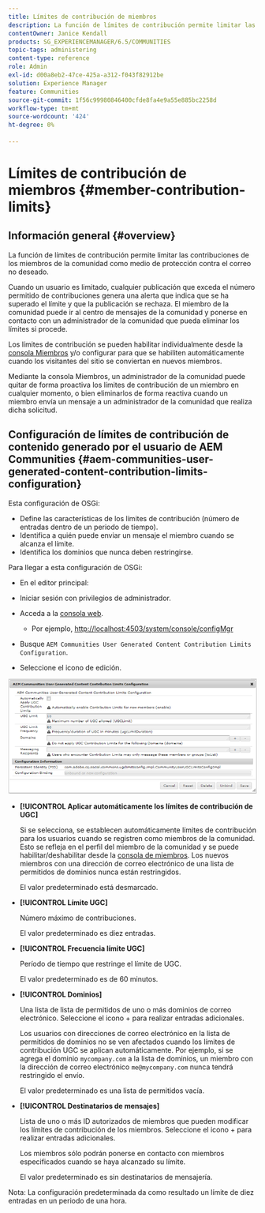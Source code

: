 ```yaml
---
title: Límites de contribución de miembros
description: La función de límites de contribución permite limitar las contribuciones para protegerlas contra el correo no deseado
contentOwner: Janice Kendall
products: SG_EXPERIENCEMANAGER/6.5/COMMUNITIES
topic-tags: administering
content-type: reference
role: Admin
exl-id: d00a8eb2-47ce-425a-a312-f043f82912be
solution: Experience Manager
feature: Communities
source-git-commit: 1f56c99980846400cfde8fa4e9a55e885bc2258d
workflow-type: tm+mt
source-wordcount: '424'
ht-degree: 0%

---
```


# Límites de contribución de miembros {#member-contribution-limits}

## Información general {#overview}

La función de límites de contribución permite limitar las contribuciones de los miembros de la comunidad como medio de protección contra el correo no deseado.

Cuando un usuario es limitado, cualquier publicación que exceda el número permitido de contribuciones genera una alerta que indica que se ha superado el límite y que la publicación se rechaza. El miembro de la comunidad puede ir al centro de mensajes de la comunidad y ponerse en contacto con un administrador de la comunidad que pueda eliminar los límites si procede.

Los límites de contribución se pueden habilitar individualmente desde la [consola Miembros](members.md) y/o configurar para que se habiliten automáticamente cuando los visitantes del sitio se conviertan en nuevos miembros.

Mediante la consola Miembros, un administrador de la comunidad puede quitar de forma proactiva los límites de contribución de un miembro en cualquier momento, o bien eliminarlos de forma reactiva cuando un miembro envía un mensaje a un administrador de la comunidad que realiza dicha solicitud.

## Configuración de límites de contribución de contenido generado por el usuario de AEM Communities {#aem-communities-user-generated-content-contribution-limits-configuration}

Esta configuración de OSGi:

* Define las características de los límites de contribución (número de entradas dentro de un periodo de tiempo).
* Identifica a quién puede enviar un mensaje el miembro cuando se alcanza el límite.
* Identifica los dominios que nunca deben restringirse.

Para llegar a esta configuración de OSGi:

* En el editor principal:
* Iniciar sesión con privilegios de administrador.
* Acceda a la [consola web](../../help/sites-deploying/configuring-osgi.md).

   * Por ejemplo, [http://localhost:4503/system/console/configMgr](http://localhost:4503/system/console/configMgr)

* Busque `AEM Communities User Generated Content Contribution Limits Configuration`.
* Seleccione el icono de edición.

![configurar-límites](assets/configure-limits.png)

* **[!UICONTROL Aplicar automáticamente los límites de contribución de UGC]**

  Si se selecciona, se establecen automáticamente límites de contribución para los usuarios cuando se registren como miembros de la comunidad. Esto se refleja en el perfil del miembro de la comunidad y se puede habilitar/deshabilitar desde la [consola de miembros](members.md). Los nuevos miembros con una dirección de correo electrónico de una lista de permitidos de dominios nunca están restringidos.

  El valor predeterminado está desmarcado.

* **[!UICONTROL Límite UGC]**

  Número máximo de contribuciones.

  El valor predeterminado es diez entradas.

* **[!UICONTROL Frecuencia límite UGC]**

  Período de tiempo que restringe el límite de UGC.

  El valor predeterminado es de 60 minutos.

* **[!UICONTROL Dominios]**

  Una lista de lista de permitidos de uno o más dominios de correo electrónico. Seleccione el icono + para realizar entradas adicionales.

  Los usuarios con direcciones de correo electrónico en la lista de permitidos de dominios no se ven afectados cuando los límites de contribución UGC se aplican automáticamente. Por ejemplo, si se agrega el dominio `mycompany.com` a la lista de dominios, un miembro con la dirección de correo electrónico `me@mycompany.com` nunca tendrá restringido el envío.

  El valor predeterminado es una lista de permitidos vacía.

* **[!UICONTROL Destinatarios de mensajes]**

  Lista de uno o más ID autorizados de miembros que pueden modificar los límites de contribución de los miembros. Seleccione el icono + para realizar entradas adicionales.

  Los miembros sólo podrán ponerse en contacto con miembros especificados cuando se haya alcanzado su límite.

  El valor predeterminado es sin destinatarios de mensajería.

Nota: La configuración predeterminada da como resultado un límite de diez entradas en un periodo de una hora.
